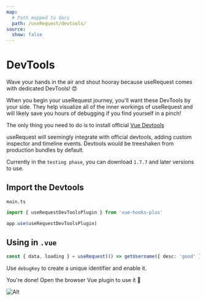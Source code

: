 ```yaml
---
map:
  # Path mapped to docs
  path: /useRequest/devtools/
source:
  show: false
---
```


# DevTools

Wave your hands in the air and shout hooray because useRequest comes with dedicated DevTools! 😍

When you begin your useRequest journey, you'll want these DevTools by your side. They help visualize all of the inner workings of useRequest and will likely save you hours of debugging if you find yourself in a pinch!

The only thing you need to do is to install official [Vue Devtools](https://devtools.vuejs.org/guide/installation.html)

useRequest will seemingly integrate with official devtools, adding custom inspector and timeline events. Devtools would be treeshaken from production bundles by default.

Currently in the `testing phase`, you can download `1.7.7` and later versions to use.

## Import the Devtools

`main.ts`

```typescript
import { useRequestDevToolsPlugin } from 'vue-hooks-plus'

app.use(useRequestDevToolsPlugin)
```

## Using in `.vue`

```typescript
const { data, loading } = useRequest(() => getUsername({ desc: 'good' }), { debugKey: 'demo' })
```

Use `debugKey` to create a unique identifier and enable it.

You're done! Open the browser Vue plugin to use it 🍺

![Alt](/plugin.png 'plugin devtool image')
